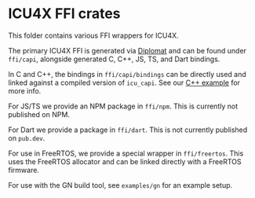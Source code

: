 # ICU4X FFI crates

This folder contains various FFI wrappers for ICU4X.

The primary ICU4X FFI is generated via [Diplomat](https://github.com/rust-diplomat/diplomat/) and can be found under `ffi/capi`, alongside generated C, C++, JS, TS, and Dart bindings.

In C and C++, the bindings in `ffi/capi/bindings` can be directly used and linked against a compiled version of `icu_capi`. See our [C++ example](https://github.com/unicode-org/icu4x/blob/main/examples/cpp) for more info.

For JS/TS we provide an NPM package in `ffi/npm`. This is currently not published on NPM.

For Dart we provide a package in `ffi/dart`. This is not currently published on `pub.dev`.

For use in FreeRTOS, we provide a special wrapper in `ffi/freertos`. This uses the FreeRTOS allocator and can be linked directly with a FreeRTOS firmware.

For use with the GN build tool, see `examples/gn` for an example setup.
